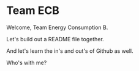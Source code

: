 # Team ECB

Welcome, Team Energy Consumption B. 

Let's build out a README file together.

And let's learn the in's and out's of Github as well. 

Who's with me?

